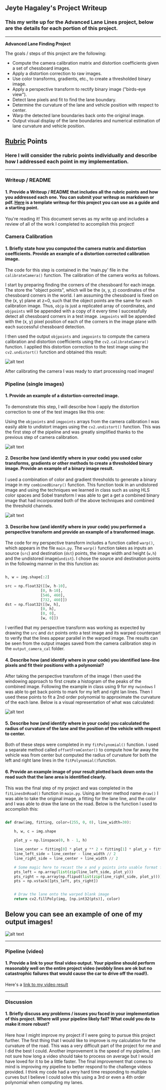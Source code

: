 ## Jeyte Hagaley's Project Writeup

### This my write up for the Advanced Lane Lines project, below are the details for each portion of this project.

---

**Advanced Lane Finding Project**

The goals / steps of this project are the following:

* Compute the camera calibration matrix and distortion coefficients given a set of chessboard images.
* Apply a distortion correction to raw images.
* Use color transforms, gradients, etc., to create a thresholded binary image.
* Apply a perspective transform to rectify binary image ("birds-eye view").
* Detect lane pixels and fit to find the lane boundary.
* Determine the curvature of the lane and vehicle position with respect to center.
* Warp the detected lane boundaries back onto the original image.
* Output visual display of the lane boundaries and numerical estimation of lane curvature and vehicle position.

[//]: # (Image References)

[image1]: ./examples/undistort_output.png "Undistorted"
[image2]: ./test_images/test1.jpg "Road Transformed"
[image3]: ./examples/binary_combo_example.jpg "Binary Example"
[image4]: ./examples/warped_straight_lines.jpg "Warp Example"
[image5]: ./examples/color_fit_lines.jpg "Fit Visual"
[image6]: ./output_images/test3.jpg "Output"
[video1]: ./output_videos/project_video.mp4 "Video"

## [Rubric](https://review.udacity.com/#!/rubrics/571/view) Points

### Here I will consider the rubric points individually and describe how I addressed each point in my implementation.  

---

### Writeup / README

#### 1. Provide a Writeup / README that includes all the rubric points and how you addressed each one.  You can submit your writeup as markdown or pdf.  [Here](https://github.com/udacity/CarND-Advanced-Lane-Lines/blob/master/writeup_template.md) is a template writeup for this project you can use as a guide and a starting point.  

You're reading it! This document serves as my write up and includes a review of all of the work I completed to accomplish this project!

### Camera Calibration

#### 1. Briefly state how you computed the camera matrix and distortion coefficients. Provide an example of a distortion corrected calibration image.

The code for this step is contained in the 'main.py' file in the `calibrateCamera()` function. The calibration of the camera works as follows.   

I start by preparing finding the corners of the chessboard for each image. The store the "object points", which will be the (x, y, z) coordinates of the chessboard corners in the world. I am assuming the chessboard is fixed on the (x, y) plane at z=0, such that the object points are the same for each calibration image.  Thus, `objp` is just a replicated array of coordinates, and `objpoints` will be appended with a copy of it every time I successfully detect all chessboard corners in a test image.  `imgpoints` will be appended with the (x, y) pixel position of each of the corners in the image plane with each successful chessboard detection.  

I then used the output `objpoints` and `imgpoints` to compute the camera calibration and distortion coefficients using the `cv2.calibrateCamera()` function.  I applied this distortion correction to the test image using the `cv2.undistort()` function and obtained this result: 

![alt text][image1]

After calibrating the camera I was ready to start processing road images!

### Pipeline (single images)

#### 1. Provide an example of a distortion-corrected image.

To demonstrate this step, I will describe how I apply the distortion correction to one of the test images like this one:

Using the `objpoints` and `imgpoints` arrays from the camera calibration I was easily able to undistort images using the `cv2.undistort()` function. This was the first step of the pipeline and was greatly simplified thanks to the previous step of camera calibration. 

![alt text][image2]

#### 2. Describe how (and identify where in your code) you used color transforms, gradients or other methods to create a thresholded binary image.  Provide an example of a binary image result.

I used a combination of color and gradient thresholds to generate a binary image in my `combinedBinary()` function. This function took in an undistored image and using the techniques we learned in class such as using HLS color spaces and Sobel transform I was able to get a get a combined binary image that had incorporated both of the above techniques and combined the threshold channels.

![alt text][image3]

#### 3. Describe how (and identify where in your code) you performed a perspective transform and provide an example of a transformed image.

The code for my perspective transform includes a function called `warp()`, which appears in the file `main.py`. The `warp()` function takes as inputs an source (`src`) and destination (`dst`) points, the image width and height (`w,h`) and the undistored image(`undist`). I chose the source and destination points in the following manner in the this function as:

```python

h, w = img.shape[:2]

src = np.float32([[w, h-10],    
                [0, h-10],    
                [546, 460],   
                [732, 460]])  
dst = np.float32([[w, h],       
                [0, h],       
                [0, 0],       
                [w, 0]]) 
```

I verified that my perspective transform was working as expected by drawing the `src` and `dst` points onto a test image and its warped counterpart to verify that the lines appear parallel in the warped image. The results can be seen from the output images saved from the camera calibration step in the `output_camera_cal` folder.



#### 4. Describe how (and identify where in your code) you identified lane-line pixels and fit their positions with a polynomial?

After taking the perspective transform of the image I then used  the windowing approach to first create a histogram of the peaks of the combined image. Following the example in class using 9 for my `nwindows` I was able to get back points to mark for my left and right lan lines. Then I used these points to fit a 2nd order polynomial to approximate the curvature of the each lane. Below is a visual representation of what was calculated:

![alt text][image5]

#### 5. Describe how (and identify where in your code) you calculated the radius of curvature of the lane and the position of the vehicle with respect to center.

Both of these steps were completed in my `fitPolynomial()` function. I used a separate method called `offsetFromCenter()` to compute how far away the vehicle was from center but computed the radius of curvature for both the left and right lane lines in the `fitPolynomial()`function.

#### 6. Provide an example image of your result plotted back down onto the road such that the lane area is identified clearly.

This was the final step of my project and was completed in the `fitLinesOnRoad()` function in `main.py`. Using an Inner method name `draw()` I was able to take the original image, a fitting for the lane line, and the color and I was able to draw the lane on the road. Below is the function I used to accomplish this:

```python

def draw(img, fitting, color=(255, 0, 0), line_width=30):
       
    h, w, c = img.shape

    plot_y = np.linspace(0, h - 1, h)

    line_center = fitting[0] * plot_y ** 2 + fitting[1] * plot_y + fitting[2]
    line_left_side = line_center - line_width // 2
    line_right_side = line_center + line_width // 2

    # Some magic here to recast the x and y points into usable format for cv2.fillPoly()
    pts_left = np.array(list(zip(line_left_side, plot_y)))
    pts_right = np.array(np.flipud(list(zip(line_right_side, plot_y))))
    pts = np.vstack([pts_left, pts_right])


    # Draw the lane onto the warped blank image
    return cv2.fillPoly(img, [np.int32(pts)], color)
```


## Below you can see an example of one of my output images!
![alt text][image6]

---

### Pipeline (video)

#### 1. Provide a link to your final video output.  Your pipeline should perform reasonably well on the entire project video (wobbly lines are ok but no catastrophic failures that would cause the car to drive off the road!).

Here's a [link to my video result][video1]

---

### Discussion

#### 1. Briefly discuss any problems / issues you faced in your implementation of this project.  Where will your pipeline likely fail?  What could you do to make it more robust?

Here how I might improve my project if I were going to pursue this project further. The first thing that I would like to improve is my calculation for the curvature of the road. This was a very difficult part of the project for me and I did the best I could. Another improvement is the speed of my pipeline, I am not sure how long a video should take to process on average but I would have loved for it to be a little faster. The final improvement that comes to mind is improving my pipeline to better respond to the challenge videos provided. I think my code had a very hard time responding to multiple curves but I believe I could solve this using a 3rd or even a 4th order polynomial when computing my lanes. 
